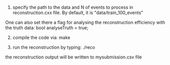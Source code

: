 
1. specify the path to the data and N of events to process in reconstruction.cxx file. 
By default, it is "data/train_100_events"

One can also set there a flag for analysing the reconstruction efficiency with the truth data:
bool analyseTruth = true;

2. compile the code via:
make

3. run the reconstruction by typing:
./reco

the reconstruction output will be written to mysubmission.csv file
